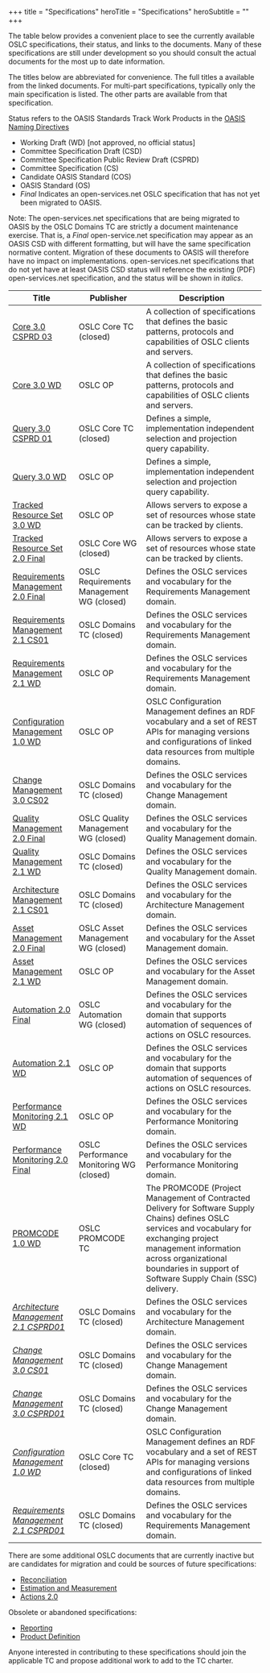 +++
title = "Specifications"
heroTitle = "Specifications"
heroSubtitle = ""
+++

The table below provides a convenient place to see the currently available OSLC specifications, their status, and links to the documents.  Many of these specifications are still under development so you should consult the actual documents for the most up to date information.

The titles below are abbreviated for convenience. The full titles a available from the linked documents. For multi-part specifications, typically only the main specification is listed. The other parts are available from that specification.

Status refers to the OASIS Standards Track Work Products in the [OASIS Naming Directives](http://docs.oasis-open.org/specGuidelines/ndr/namingDirectives.html#stage)

* Working Draft (WD) \[not approved, no official status\]
* Committee Specification Draft (CSD)
* Committee Specification Public Review Draft (CSPRD)
* Committee Specification (CS)
* Candidate OASIS Standard (COS)
* OASIS Standard (OS)
* *Final* Indicates an open-services.net OSLC specification that has not yet been migrated to OASIS.

Note: The open-services.net specifications that are being migrated to OASIS by the OSLC Domains TC are strictly a document maintenance exercise. That is, a *Final* open-service.net specification may appear as an OASIS CSD with different formatting, but will have the same specification normative content. Migration of these documents to OASIS will therefore have no impact on implementations. open-services.net specifications that do not yet have at least OASIS CSD status will reference the existing (PDF) open-services.net specification, and the status will be shown in *italics*.


| Title | Publisher | Description |
|-------|--------------------|-------------|
| [Core 3.0 CSPRD 03](https://docs.oasis-open.org/oslc-core/oslc-core/v3.0/csprd03/part1-overview/oslc-core-v3.0-csprd03-part1-overview.html) | OSLC Core TC (closed) | A collection of specifications that defines the basic patterns, protocols and capabilities of OSLC clients and servers. |
| [Core 3.0 WD](https://raw.githack.com/oslc-op/oslc-specs/master/specs/core/oslc-core.html) | OSLC OP | A collection of specifications that defines the basic patterns, protocols and capabilities of OSLC clients and servers. |
| [Query 3.0 CSPRD 01](https://docs.oasis-open.org/oslc-core/oslc-query/v3.0/csprd01/oslc-query-v3.0-csprd01.html) | OSLC Core TC (closed) | Defines a simple, implementation independent selection and projection query capability. |
| [Query 3.0 WD](https://raw.githack.com/oslc-op/oslc-specs/master/specs/query/oslc-query.html) | OSLC OP | Defines a simple, implementation independent selection and projection query capability. |
| [Tracked Resource Set 3.0 WD](https://raw.githack.com/oslc-op/oslc-specs/master/specs/trs/tracked-resource-set.html) | OSLC OP | Allows servers to expose a set of resources whose state can be tracked by clients. |
| [Tracked Resource Set 2.0 Final](https://archive.open-services.net/wiki/core/TrackedResourceSet-2.0/) | OSLC Core WG (closed) | Allows servers to expose a set of resources whose state can be tracked by clients. |
| [Requirements Management 2.0 Final](https://archive.open-services.net/wiki/requirements-management/OSLC-Requirements-Management-Specification-version-2.0/index.html) | OSLC Requirements Management WG (closed) | Defines the OSLC services and vocabulary for the Requirements Management domain. |
| [Requirements Management 2.1 CS01](https://docs.oasis-open.org/oslc-domains/oslc-rm/v2.1/cs01/part1-requirements-management-spec/oslc-rm-v2.1-cs01-part1-requirements-management-spec.html) | OSLC Domains TC (closed) | Defines the OSLC services and vocabulary for the Requirements Management domain. |
| [Requirements Management 2.1 WD](https://raw.githack.com/oslc-op/oslc-specs/master/specs/rm/requirements-management-spec.html) | OSLC OP | Defines the OSLC services and vocabulary for the Requirements Management domain. |
| [Configuration Management 1.0 WD](https://raw.githack.com/oslc-op/oslc-specs/master/specs/config/oslc-config-mgt.html) | OSLC OP | OSLC Configuration Management defines an RDF vocabulary and a set of REST APIs for managing versions and configurations of linked data resources from multiple domains. |
| [Change Management 3.0 CS02](https://docs.oasis-open.org/oslc-domains/cm/v3.0/cs02/part1-change-mgt/cm-v3.0-cs02-part1-change-mgt.html) | OSLC Domains TC (closed) | Defines the OSLC services and vocabulary for the Change Management domain. |
| [Quality Management 2.0 Final](https://archive.open-services.net/bin/view/Main/QmSpecificationV2.html) | OSLC Quality Management WG (closed) | Defines the OSLC services and vocabulary for the Quality Management domain. |
| [Quality Management 2.1 WD](https://raw.githack.com/oslc-op/oslc-specs/master/specs/qm/quality-management-spec.html) | OSLC Domains TC (closed) | Defines the OSLC services and vocabulary for the Quality Management domain. |
| [Architecture Management 2.1 CS01](https://docs.oasis-open.org/oslc-domains/oslc-am/v2.1/cs01/part1-architecture-management-spec/oslc-am-v2.1-cs01-part1-architecture-management-spec.html) | OSLC Domains TC (closed) | Defines the OSLC services and vocabulary for the Architecture Management domain. |
| [Asset Management 2.0 Final](https://archive.open-services.net/wiki/asset-management/OSLC-Asset-Management-2.0-Specification/index.html) | OSLC Asset Management WG (closed) | Defines the OSLC services and vocabulary for the Asset Management domain. |
| [Asset Management 2.1 WD](https://raw.githack.com/oslc-op/oslc-specs/master/specs/asset/asset-management-spec.html) | OSLC OP | Defines the OSLC services and vocabulary for the Asset Management domain. |
| [Automation 2.0 Final](https://archive.open-services.net/wiki/automation/OSLC-Automation-Specification-Version-2.0/index.html) | OSLC Automation WG (closed) | Defines the OSLC services and vocabulary for the domain that supports automation of sequences of actions on OSLC resources. |
| [Automation 2.1 WD](https://raw.githack.com/oslc-op/oslc-specs/master/specs/auto/automation-spec.html) | OSLC OP | Defines the OSLC services and vocabulary for the domain that supports automation of sequences of actions on OSLC resources. |
| [Performance Monitoring 2.1 WD](https://raw.githack.com/oslc-op/oslc-specs/master/specs/perfmon/performance-monitoring-spec.html) | OSLC OP | Defines the OSLC services and vocabulary for the Performance Monitoring domain. |
| [Performance Monitoring 2.0 Final](https://archive.open-services.net/wiki/performance-monitoring/OSLC-Performance-Monitoring-Specification-Version-2.0/index.html) | OSLC Performance Monitoring WG (closed) | Defines the OSLC services and vocabulary for the Performance Monitoring domain. |
| [PROMCODE 1.0 WD](https://tools.oasis-open.org/version-control/browse/wsvn/oslc-promcode/WorkingDrafts/promcode-interface-v1.0-wd01_Chapter3.docx) | OSLC PROMCODE TC | The PROMCODE (Project Management of Contracted Delivery for Software Supply Chains) defines OSLC services and vocabulary for exchanging project management information across organizational boundaries in support of Software Supply Chain (SSC) delivery. |
| _[Architecture Management 2.1 CSPRD01](https://docs.oasis-open.org/oslc-domains/oslc-am/v2.1/csprd01/part1-architecture-management-spec/oslc-am-v2.1-csprd01-part1-architecture-management-spec.html)_ | OSLC Domains TC (closed) | Defines the OSLC services and vocabulary for the Architecture Management domain. |
| _[Change Management 3.0 CS01](https://docs.oasis-open.org/oslc-domains/cm/v3.0/cs01/part1-change-mgt/cm-v3.0-cs01-part1-change-mgt.html)_ | OSLC Domains TC (closed) | Defines the OSLC services and vocabulary for the Change Management domain. |
| _[Change Management 3.0 CSPRD01](https://docs.oasis-open.org/oslc-domains/cm/v3.0/csprd01/part1-change-mgt/cm-v3.0-csprd01-part1-change-mgt.html)_ | OSLC Domains TC (closed) | Defines the OSLC services and vocabulary for the Change Management domain. |
| _[Configuration Management 1.0 WD](https://tools.oasis-open.org/version-control/browse/wsvn/oslc-ccm/tags/final/specs/config-mgt/oslc-config-mgt.html)_ | OSLC Core TC (closed) | OSLC Configuration Management defines an RDF vocabulary and a set of REST APIs for managing versions and configurations of linked data resources from multiple domains. |
| _[Requirements Management 2.1 CSPRD01](https://docs.oasis-open.org/oslc-domains/oslc-rm/v2.1/csprd01/part1-requirements-management-spec/oslc-rm-v2.1-csprd01-part1-requirements-management-spec.html)_ | OSLC Domains TC (closed) | Defines the OSLC services and vocabulary for the Requirements Management domain. |

There are some additional OSLC documents that are currently inactive but are candidates for migration and could be sources of future specifications:

* [Reconciliation](http://archive.oslc.co/wiki/reconciliation/OSLC-Reconciliation-Specification-Version-2.0/index.html)
* [Estimation and Measurement](http://archive.oslc.co/wiki/estimation-and-measurement/Estimation-and-Measurement-Service-Version-1.0_-REST-API/index.html)
* [Actions 2.0](https://tools.oasis-open.org/version-control/browse/wsvn/oslc-core/trunk/specs/actions.html)

Obsolete or abandoned specifications:

* [Reporting](http://archive.oslc.co/bin/view/Main/ReportingSpecifications.html)
* [Product Definition](http://archive.oslc.co/bin/view/Main/PlmSpecExtensions.html)


Anyone interested in contributing to these specifications should join the applicable TC and propose additional work to add to the TC charter.
